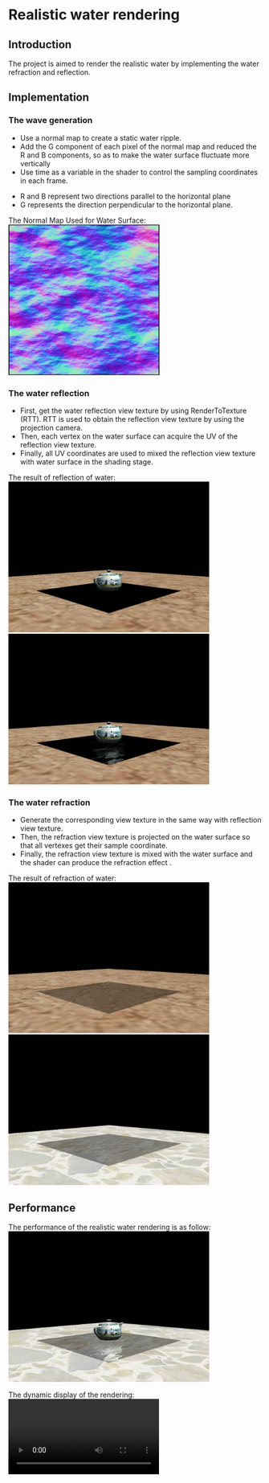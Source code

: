 # Realistic water rendering

## Introduction

The project is aimed to render the realistic water by implementing the water refraction and reflection.

## Implementation
### The wave generation
* Use a normal map to create a static water ripple.
* Add the G component of each pixel of the normal map and reduced the R and B components, so as to make the water surface fluctuate more vertically
* Use time as a variable in the shader to control the sampling coordinates in each frame.

- R and B represent two directions parallel to the horizontal plane
- G represents the direction perpendicular to the horizontal plane.

The Normal Map Used for Water Surface:
<br><img height="300" src="https://github.com/JiaoZhang-Amanda/Realistic-water-rendering/raw/master/Project%20Photos/The%20normal%20map.jpg"/><br>

### The water reflection
* First, get the water reflection view texture by using RenderToTexture (RTT). RTT is used to obtain the reflection view texture by using the projection camera.
* Then, each vertex on the water surface can acquire the UV of the reflection view texture.
* Finally, all UV coordinates are used to mixed the reflection view texture with water surface in the shading stage.

The result of reflection of water:<br>
<img height="300" src="https://github.com/JiaoZhang-Amanda/Realistic-water-rendering/raw/master/Project%20Photos/Original.jpg"/>
<img height="300" src="https://github.com/JiaoZhang-Amanda/Realistic-water-rendering/raw/master/Project%20Photos/Reflection.jpg"/>

### The water refraction
* Generate the corresponding view texture in the same way with reflection view texture.
* Then, the refraction view texture is projected on the water surface so that all vertexes get their sample coordinate.
* Finally, the refraction view texture is mixed with the water surface and the shader can produce the refraction effect .

The result of refraction of water:<br>
<img height="300" src="https://github.com/JiaoZhang-Amanda/Realistic-water-rendering/raw/master/Project%20Photos/Water%20with%20Refraction1.jpg"/>
<img height="300" src="https://github.com/JiaoZhang-Amanda/Realistic-water-rendering/raw/master/Project%20Photos/Water%20with%20Refraction2.jpg"/>

## Performance
The performance of the realistic water rendering is as follow:<br>
<img height="300" src="https://github.com/JiaoZhang-Amanda/Realistic-water-rendering/raw/master/Project%20Photos/Result%20of%20Realistic%20water%20rendering.jpg"/>

The dynamic display of the rendering:
![](https://github.com/JiaoZhang-Amanda/Realistic-water-rendering/raw/master/Realistic%20water%20rendering.mp4)
